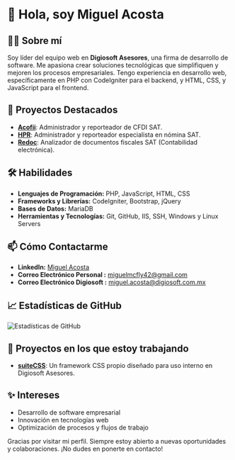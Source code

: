 # 👋 Hola, soy Miguel Acosta

## 👨‍💻 Sobre mí
Soy líder del equipo web en **Digiosoft Asesores**, una firma de desarrollo de software. Me apasiona crear soluciones tecnológicas que simplifiquen y mejoren los procesos empresariales. Tengo experiencia en desarrollo web, específicamente en PHP con CodeIgniter para el backend, y HTML, CSS, y JavaScript para el frontend. 

## 🚀 Proyectos Destacados
- **[Acofii](https://acofii.ewmx.systems)**: Administrador y reporteador de CFDI SAT.
- **[HPR](https://hpr.ewmx.systems)**: Administrador y reporteador especialista en nómina SAT.
- **[Redoc](https://acofii.ewmx.systems)**: Analizador de documentos fiscales SAT (Contabilidad electrónica).

## 🛠️ Habilidades
- **Lenguajes de Programación:** PHP, JavaScript, HTML, CSS
- **Frameworks y Librerías:** CodeIgniter, Bootstrap, jQuery
- **Bases de Datos:** MariaDB
- **Herramientas y Tecnologías:** Git, GitHub, IIS, SSH, Windows y Linux Servers

## 📫 Cómo Contactarme
- **LinkedIn:** [Miguel Acosta](https://www.linkedin.com/in/miguelacosta42)
- **Correo Electrónico Personal :** [miguelmcfly42@gmail.com](mailto:miguelmcfly42@gmail.com)
- **Correo Electrónico Digiosoft :** [miguel.acosta@digiosoft.com.mx](mailto:miguel.acosta@digiosoft.com.mx)

## 📈 Estadísticas de GitHub
![Estadísticas de GitHub](https://github-readme-stats.vercel.app/api?username=miguelmcfly&show_icons=true&theme=radical)

## 🌟 Proyectos en los que estoy trabajando
- **[suiteCSS](https://github.com/Digiosoft-Asesores/suiteCSS.git)**: Un framework CSS propio diseñado para uso interno en Digiosoft Asesores.

## ✨ Intereses
- Desarrollo de software empresarial
- Innovación en tecnologías web
- Optimización de procesos y flujos de trabajo

Gracias por visitar mi perfil. Siempre estoy abierto a nuevas oportunidades y colaboraciones. ¡No dudes en ponerte en contacto!
